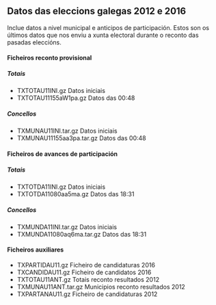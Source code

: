 

## Datos das eleccions galegas 2012 e 2016
Inclue datos a nivel municipal e anticipos de participación. Estos son os últimos datos que nos enviu a xunta electoral durante o reconto das pasadas eleccións.


#### Ficheiros reconto provisional

##### Totais

*   TXTOTAU11INI.gz Datos iniciais
*   TXTOTAU11155aW1pa.gz Datos das 00:48

##### Concellos

*   TXMUNAU11INI.tar.gz Datos iniciais
*   TXMUNAU11155aa3pa.tar.gz Datos das 00:48

#### Ficheiros de avances de participación

##### Totais

*   TXTOTDA11INI.gz Datos iniciais
*   TXTOTDA11080aa5ma.gz Datos das 18:31

##### Concellos

*   TXMUNDA11INI.tar.gz Datos iniciais
*   TXMUNDA11080aq6ma.tar.gz Datos das 18:31

#### Ficheiros auxiliares

*   TXPARTIDAU11.gz Ficheiro de candidaturas 2016
*   TXCANDIDAU11.gz Ficheiro de candidatos 2016
*   TXTOTAU11ANT.gz Totais reconto resultados 2012
*   TXMUNAU11ANT.tar.gz Municipios reconto resultados 2012
*   TXPARTANAU11.gz Ficheiro de candidaturas 2012



